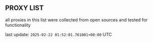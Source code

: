 ## PROXY LIST

all proxies in this list were collected from open sources and tested for functionality

last update: `2025-02-22 01:52:01.761001+00:00` UTC